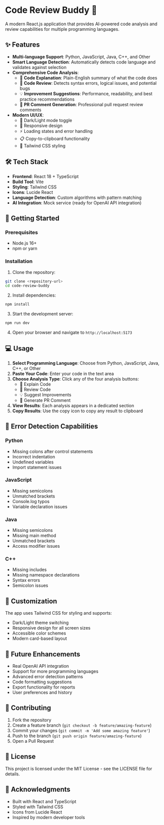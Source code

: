 # Code Review Buddy 🚀

A modern React.js application that provides AI-powered code analysis and review capabilities for multiple programming languages.

## ✨ Features

- **Multi-language Support**: Python, JavaScript, Java, C++, and Other
- **Smart Language Detection**: Automatically detects code language and validates against selection
- **Comprehensive Code Analysis**:
  - 🧠 **Code Explanation**: Plain-English summary of what the code does
  - 🧪 **Code Review**: Detects syntax errors, logical issues, and potential bugs
  - 💡 **Improvement Suggestions**: Performance, readability, and best practice recommendations
  - 💬 **PR Comment Generation**: Professional pull request review comments
- **Modern UI/UX**:
  - 🌙 Dark/Light mode toggle
  - 📱 Responsive design
  - ⚡ Loading states and error handling
  - 📋 Copy-to-clipboard functionality
  - 🎨 Tailwind CSS styling

## 🛠️ Tech Stack

- **Frontend**: React 18 + TypeScript
- **Build Tool**: Vite
- **Styling**: Tailwind CSS
- **Icons**: Lucide React
- **Language Detection**: Custom algorithms with pattern matching
- **AI Integration**: Mock service (ready for OpenAI API integration)

## 🚀 Getting Started

### Prerequisites
- Node.js 16+ 
- npm or yarn

### Installation

1. Clone the repository:
```bash
git clone <repository-url>
cd code-review-buddy
```

2. Install dependencies:
```bash
npm install
```

3. Start the development server:
```bash
npm run dev
```

4. Open your browser and navigate to `http://localhost:5173`

## 💻 Usage

1. **Select Programming Language**: Choose from Python, JavaScript, Java, C++, or Other
2. **Paste Your Code**: Enter your code in the text area
3. **Choose Analysis Type**: Click any of the four analysis buttons:
   - 🧠 Explain Code
   - 🧪 Review Code  
   - 💡 Suggest Improvements
   - 💬 Generate PR Comment
4. **View Results**: Each analysis appears in a dedicated section
5. **Copy Results**: Use the copy icon to copy any result to clipboard

## 🔧 Error Detection Capabilities

### Python
- Missing colons after control statements
- Incorrect indentation
- Undefined variables
- Import statement issues

### JavaScript
- Missing semicolons
- Unmatched brackets
- Console.log typos
- Variable declaration issues

### Java
- Missing semicolons
- Missing main method
- Unmatched brackets
- Access modifier issues

### C++
- Missing includes
- Missing namespace declarations
- Syntax errors
- Semicolon issues

## 🎨 Customization

The app uses Tailwind CSS for styling and supports:
- Dark/Light theme switching
- Responsive design for all screen sizes
- Accessible color schemes
- Modern card-based layout

## 🔮 Future Enhancements

- Real OpenAI API integration
- Support for more programming languages
- Advanced error detection patterns
- Code formatting suggestions
- Export functionality for reports
- User preferences and history

## 🤝 Contributing

1. Fork the repository
2. Create a feature branch (`git checkout -b feature/amazing-feature`)
3. Commit your changes (`git commit -m 'Add some amazing feature'`)
4. Push to the branch (`git push origin feature/amazing-feature`)
5. Open a Pull Request

## 📝 License

This project is licensed under the MIT License - see the LICENSE file for details.

## 🙏 Acknowledgments

- Built with React and TypeScript
- Styled with Tailwind CSS
- Icons from Lucide React
- Inspired by modern developer tools
